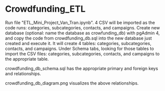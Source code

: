 # Crowdfunding_ETL

Run file "ETL_Mini_Project_Van_Tran.ipynb". 4 CSV will be imported as the code runs: categories, subcategories, contacts, and campaigns.
Create new database (optional: name the database as crowfunding_db) with pgAdmin 4, and copy the code from crowdfunding_db.sql into the new database just created and execute it. It will create 4 tables: categories, subcategories, contacts, and campaigns.
Under Schema tabs, looking for those tables to import the CSV files: categories, subcategories, contacts, and campaigns to the appropriate table.

crowdfunding_db_schema.sql has the appropriate primary and foreign keys and relationships.

crowdfunding_db_diagram.png visualizes the above relationships.
